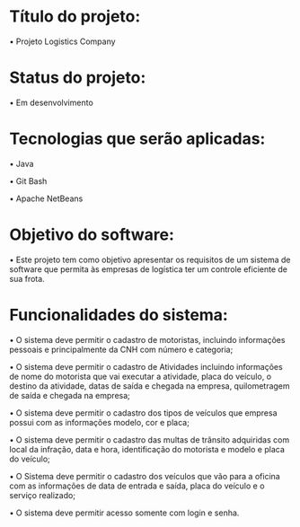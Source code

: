 # Título do projeto:
• Projeto Logistics Company

# Status do projeto:
• Em desenvolvimento

# Tecnologias  que serão aplicadas:
• Java

• Git Bash

• Apache NetBeans

# Objetivo do software:
• Este projeto tem como objetivo apresentar os requisitos de um sistema de software que permita às empresas de logística ter um controle eficiente de sua frota.

# Funcionalidades do sistema:
•	O sistema deve permitir o cadastro de motoristas, incluindo informações pessoais e principalmente da CNH com número e categoria;

•	O sistema deve permitir o cadastro de Atividades incluindo informações de nome do motorista que vai executar a atividade, placa do veículo, o destino da atividade, datas de saída e chegada na empresa, quilometragem de saída e chegada na empresa;

•	O sistema deve permitir o cadastro dos tipos de veículos que empresa possui com as informações modelo, cor e placa; 

•	O sistema deve permitir o cadastro das multas de trânsito adquiridas com local da infração, data e hora, identificação do motorista e modelo e placa do veículo;

•	O Sistema deve permitir o cadastro dos veículos que vão para a oficina com as informações de data de entrada e saída, placa do veículo e o serviço realizado;

•	O sistema deve permitir acesso somente com login e senha.
